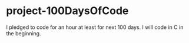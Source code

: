 # project-100DaysOfCode
I pledged to code for an hour at least for next 100 days. I will code in C in the beginning.
